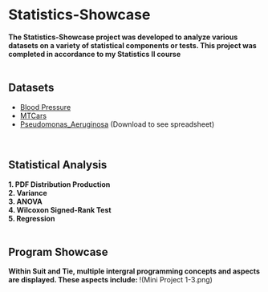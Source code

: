 <h1>Statistics-Showcase</h1>

<b>The Statistics-Showcase project was developed to analyze various datasets on a variety of statistical components or tests. This project was completed in accordance to my Statistics II course</b>
<br>
<br>
<h2>Datasets</h2>

  - [Blood Pressure](https://github.com/Gavin-Heaver/Statistics-Showcase/blob/main/bloodpressure.csv)
  - [MTCars](https://github.com/Gavin-Heaver/Statistics-Showcase/blob/main/mtcars.csv)
  - [Pseudomonas_Aeruginosa](https://github.com/Gavin-Heaver/Statistics-Showcase/blob/main/pseudomonas_aeruginosa.csv) (Download to see spreadsheet)
<br>
<h2>Statistical Analysis</h2>
<b>1. PDF Distribution Production <br> 2. Variance <br> 3. ANOVA <br> 4. Wilcoxon Signed-Rank Test <br> 5. Regression </b>
<br>
<br>
<h2>Program Showcase</h2>
<b>Within Suit and Tie, multiple intergral programming concepts and aspects are displayed. These aspects include: </b>
!(Mini Project 1-3.png)
